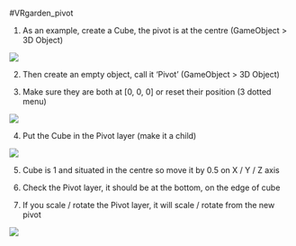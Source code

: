 #VRgarden_pivot
 
1. As an example, create a Cube, the pivot is at the centre (GameObject &gt; 3D Object)

<p align="left"><img src="images/pivot01.png"/></p>

2. Then create an empty object, call it ‘Pivot’ (GameObject &gt; 3D Object)

3. Make sure they are both at [0, 0, 0] or reset their position (3 dotted menu)</p>

<p align="left"><img src="images/pivot02.png"/></p>

4. Put the Cube in the Pivot layer (make it a child)</p>

<p align="left"><img src="images/pivot03.png"/></p>

5. Cube is 1 and situated in the centre so move it by 0.5 on X / Y / Z axis</p>

6. Check the Pivot layer, it should be at the bottom, on the edge of cube</p>

7. If you scale / rotate the Pivot layer, it will scale / rotate from the new pivot

<p align="left"><img src="images/pivot04.png"/></p>